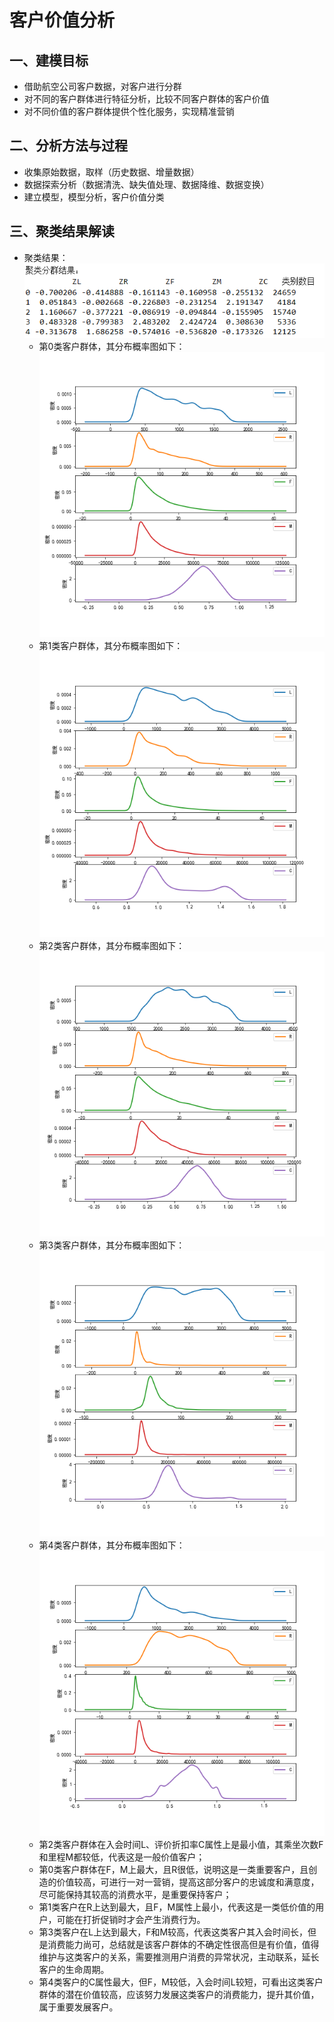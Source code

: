 
# 客户价值分析   
## 一、建模目标  
  * 借助航空公司客户数据，对客户进行分群   
  * 对不同的客户群体进行特征分析，比较不同客户群体的客户价值  
  * 对不同价值的客户群体提供个性化服务，实现精准营销  
 
## 二、分析方法与过程  
  * 收集原始数据，取样（历史数据、增量数据）  
  * 数据探索分析（数据清洗、缺失值处理、数据降维、数据变换） 
  * 建立模型，模型分析，客户价值分类

## 三、聚类结果解读 
  * 聚类结果：  
  ![image](https://github.com/woinews/Python_Practice/blob/master/Customer_cluster/result/cluster_result.png)  
    *  第0类客户群体，其分布概率图如下：  
        ![image](https://github.com/woinews/Python_Practice/blob/master/Customer_cluster/result/cluster_result0.png)  
    *  第1类客户群体，其分布概率图如下：  
        ![image](https://github.com/woinews/Python_Practice/blob/master/Customer_cluster/result/cluster_result1.png)
    *  第2类客户群体，其分布概率图如下：  
        ![image](https://github.com/woinews/Python_Practice/blob/master/Customer_cluster/result/cluster_result2.png)
    *  第3类客户群体，其分布概率图如下：  
        ![image](https://github.com/woinews/Python_Practice/blob/master/Customer_cluster/result/cluster_result3.png)
    *  第4类客户群体，其分布概率图如下：  
        ![image](https://github.com/woinews/Python_Practice/blob/master/Customer_cluster/result/cluster_result4.png)
    *  第2类客户群体在入会时间L、评价折扣率C属性上是最小值，其乘坐次数F和里程M都较低，代表这是一般价值客户；  
    *  第0类客户群体在F，M上最大，且R很低，说明这是一类重要客户，且创造的价值较高，可进行一对一营销，提高这部分客户的忠诚度和满意度，尽可能保持其较高的消费水平，是重要保持客户；  
    *  第1类客户在R上达到最大，且F，M属性上最小，代表这是一类低价值的用户，可能在打折促销时才会产生消费行为。  
    *  第3类客户在L上达到最大，F和M较高，代表这类客户其入会时间长，但是消费能力尚可，总结就是该客户群体的不确定性很高但是有价值，值得维护与这类客户的关系，需要推测用户消费的异常状况，主动联系，延长客户的生命周期。
    *  第4类客户的C属性最大，但F，M较低，入会时间L较短，可看出这类客户群体的潜在价值较高，应该努力发展这类客户的消费能力，提升其价值，属于重要发展客户。
